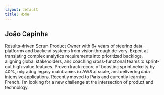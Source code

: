 ```yaml
---
layout: default
title: Home
---
```


## João Capinha

Results-driven Scrum Product Owner with 6+ years of steering data platforms and backend systems from vision through delivery. 
Expert at translating complex analytics requirements into prioritized backlogs, aligning global stakeholders, and coaching cross-functional teams to sprint-out high-value features. 
Proven track record of boosting sprint velocity by 40%, migrating legacy mainframes to AWS at scale, and delivering data intensive applications.
Recently moved to Paris and currently learning French. I'm looking for a new challenge at the intersection of product and technology.